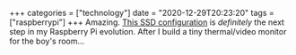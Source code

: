 +++
categories = ["technology"]
date = "2020-12-29T20:23:20"
tags = ["raspberrypi"]
+++
Amazing. [This SSD configuration](https://uglyduck.ca/my-raspberry-pi-desktop/) is _definitely_ the next step in my Raspberry Pi evolution. After I build a tiny thermal/video monitor for the boy's room...
               